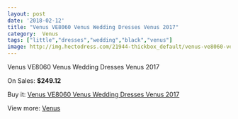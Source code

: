 ```yaml
---
layout: post
date: '2018-02-12'
title: "Venus VE8060 Venus Wedding Dresses Venus 2017"
category:  Venus
tags: ["little","dresses","wedding","black","venus"]
image: http://img.hectodress.com/21944-thickbox_default/venus-ve8060-venus-wedding-dresses-venus-2013.jpg
---
```

Venus VE8060 Venus Wedding Dresses Venus 2017

On Sales: **$249.12**
<a href="https://www.hectodress.com/-venus/10167-venus-ve8060-venus-wedding-dresses-venus-2013.html"><amp-img layout="responsive" width="600" height="600" src="//img.hectodress.com/21944-thickbox_default/venus-ve8060-venus-wedding-dresses-venus-2013.jpg" alt="Venus VE8060 Venus Wedding Dresses Venus 2017 0" /></a>
<a href="https://www.hectodress.com/-venus/10167-venus-ve8060-venus-wedding-dresses-venus-2013.html"><amp-img layout="responsive" width="600" height="600" src="//img.hectodress.com/21945-thickbox_default/venus-ve8060-venus-wedding-dresses-venus-2013.jpg" alt="Venus VE8060 Venus Wedding Dresses Venus 2017 1" /></a>

Buy it: [Venus VE8060 Venus Wedding Dresses Venus 2017](https://www.hectodress.com/-venus/10167-venus-ve8060-venus-wedding-dresses-venus-2013.html "Venus VE8060 Venus Wedding Dresses Venus 2017")

View more: [ Venus](https://www.hectodress.com/167--venus " Venus")